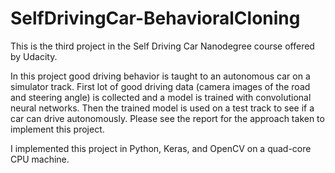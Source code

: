 # SelfDrivingCar-BehavioralCloning

This is the third project in the Self Driving Car Nanodegree course offered by Udacity.

In this project good driving behavior is taught to an autonomous car on a simulator track. First lot of good driving data (camera images of the road and steering angle) is collected and a model is trained with convolutional neural networks. Then the trained model is used on a test track to see if a car can drive autonomously. Please see the report for the approach taken to implement this project.

I implemented this project in Python, Keras, and OpenCV on a quad-core CPU machine. 
